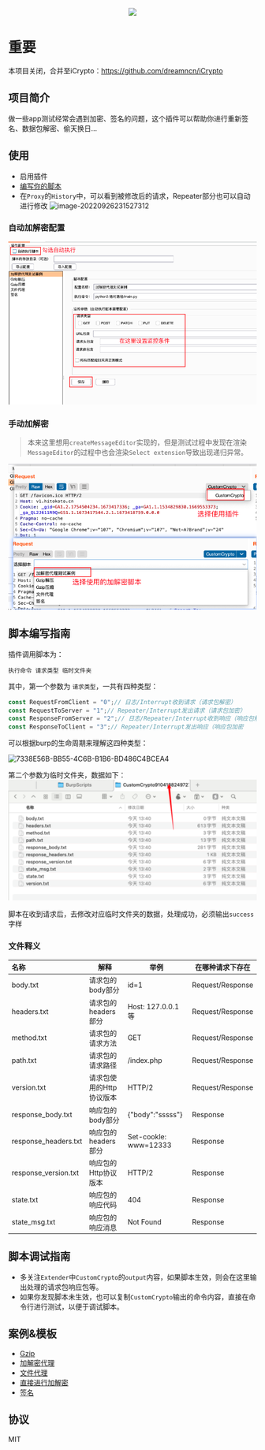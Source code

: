 
<p align="center">
<img src="https://socialify.git.ci/dreamncn/CustomCrypto/image?description=1&descriptionEditable=%F0%9F%9A%80%20%20Burp%E8%87%AA%E5%AE%9A%E4%B9%89%E5%8A%A0%E8%A7%A3%E5%AF%86%E6%8F%92%E4%BB%B6&font=Source%20Code%20Pro&forks=1&issues=1&language=1&name=1&pattern=Overlapping%20Hexagons&pulls=1&stargazers=1&theme=Light">
</p>

# 重要

本项目关闭，合并至iCrypto：https://github.com/dreamncn/iCrypto

## 项目简介

做一些app测试经常会遇到加密、签名的问题，这个插件可以帮助你进行重新签名、数据包解密、偷天换日...


## 使用

- 启用插件
- [编写你的脚本](#脚本编写指南)
- 在`Proxy`的`History`中，可以看到被修改后的请求，Repeater部分也可以自动进行修改
  ![image-20220926231527312](https://pic.dreamn.cn/uPic/2022_09_26_23_15_28_1664205328_1664205328301_RN4xqs.png)

### 自动加解密配置
![img.png](img.png)

### 手动加解密
> 本来这里想用`createMessageEditor`实现的，但是测试过程中发现在渲染`MessageEditor`的过程中也会渲染`Select extension`导致出现递归异常。

![img_1.png](img_1.png)
## 脚本编写指南

插件调用脚本为：

```shell
执行命令 请求类型 临时文件夹
```

其中，第一个参数为 `请求类型`，一共有四种类型：

```js
const RequestFromClient = "0";// 日志/Interrupt收到请求（请求包解密）
const RequestToServer = "1";// Repeater/Interrupt发出请求（请求包加密）
const ResponseFromServer = "2";// 日志/Repeater/Interrupt收到响应（响应包解密）
const ResponseToClient = "3";// Repeater/Interrupt发出响应（响应包加密
```

可以根据burp的生命周期来理解这四种类型：

![7338E56B-BB55-4C6B-B1B6-BD486C4BCEA4](https://pic.dreamn.cn/uPic/2022_09_26_22_57_11_1664204231_1664204231936_3uIT8e.png)

第二个参数为临时文件夹，数据如下：
![img_2.png](img_2.png)

脚本在收到请求后，去修改对应临时文件夹的数据，处理成功，必须输出`success`字样

### 文件释义

| 名称                 | 解释                     | 举例                  | 在哪种请求下存在 |
| :------------------- | ------------------------ | --------------------- | ---------------- |
| body.txt             | 请求包的body部分         | id=1                  | Request/Response |
| headers.txt          | 请求包的headers部分      | Host: 127.0.0.1 等    | Request/Response |
| method.txt           | 请求包的请求方法         | GET                   | Request/Response |
| path.txt             | 请求包的请求路径         | /index.php            | Request/Response |
| version.txt          | 请求包使用的Http协议版本 | HTTP/2                | Request/Response |
| response_body.txt    | 响应包的body部分         | {"body":"sssss"}      | Response         |
| response_headers.txt | 响应包的headers部分      | Set-cookle: www=12333 | Response         |
| response_version.txt | 响应包的Http协议版本     | HTTP/2                | Response         |
| state.txt         | 响应包的响应代码         | 404                   | Response         |
| state_msg.txt    | 响应包的响应消息         | Not Found             |Response|

## 脚本调试指南

- 多关注`Extender`中`CustomCrypto`的`output`内容，如果脚本生效，则会在这里输出处理的请求包响应包等。
- 如果你发现脚本未生效，也可以复制`CustomCrypto`输出的命令内容，直接在命令行进行测试，以便于调试脚本。

## 案例&模板

- [Gzip](./scripts/Gzip)
- [加解密代理](./scripts/加解密代理)
- [文件代理](./scripts/文件代理)
- [直接进行加解密](./scripts/直接进行加解密)
- [签名](./scripts/签名)

## 协议

MIT

